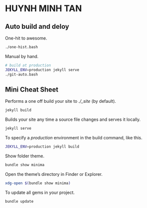 # HUYNH MINH TAN

## Auto build and deloy

One-hit to awesome.

```bash
./one-hist.bash
```

Manual by hand.

```bash
# build at production
JEKYLL_ENV=production jekyll serve
./git-auto.bash
```


## Mini Cheat Sheet

Performs a one off build your site to *./_site* (by default).

```bash
jekyll build
```

Builds your site any time a source file changes and serves it locally.

```bash
jekyll serve
```

To specify a *production* environment in the build command, like this.

```bash
JEKYLL_ENV=production jekyll build
```

Show folder theme.

```bash
bundle show minima
```

Open the theme’s directory in Finder or Explorer.

```bash
xdg-open $(bundle show minima)
```

To update all gems in your project.

```bash
bundle update
```